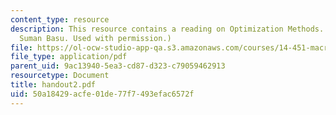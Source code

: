 ```yaml
---
content_type: resource
description: This resource contains a reading on Optimization Methods. (Courtesy of
  Suman Basu. Used with permission.)
file: https://ol-ocw-studio-app-qa.s3.amazonaws.com/courses/14-451-macroeconomic-theory-i-spring-2007/50a18429acfe01de77f7493efac6572f_handout2.pdf
file_type: application/pdf
parent_uid: 9ac13940-5ea3-cd87-d323-c79059462913
resourcetype: Document
title: handout2.pdf
uid: 50a18429-acfe-01de-77f7-493efac6572f
---
```

